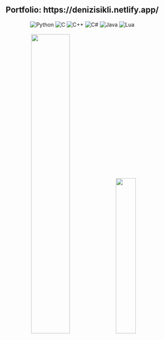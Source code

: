 <div align="center">
    <h2>Portfolio: https://denizisikli.netlify.app/</h2>
</div>

<div align="center">  
    <img src="https://img.shields.io/badge/python-3670A0?style=for-the-badge&logo=python&logoColor=ffdd54" alt="Python">
    <img src="https://img.shields.io/badge/c-%2300599C.svg?style=for-the-badge&logo=c&logoColor=white" alt="C">
    <img src="https://img.shields.io/badge/c++-%2300599C.svg?style=for-the-badge&logo=c%2B%2B&logoColor=white" alt="C++">
    <img src="https://img.shields.io/badge/c%23-%23239120.svg?style=for-the-badge&logo=csharp&logoColor=white" alt="C#">
    <img src="https://img.shields.io/badge/java-%23ED8B00.svg?style=for-the-badge&logo=openjdk&logoColor=white" alt="Java">
    <img src="https://img.shields.io/badge/lua-%232C2D72.svg?style=for-the-badge&logo=lua&logoColor=white" alt="Lua"><br/><br/>
    <img width="45%" height="auto" src="https://github-readme-streak-stats.herokuapp.com/?user=DenizIsikli&theme=blue-green&hide_border=false">
    <img width="32.4%" height="auto" src="https://github-readme-stats.vercel.app/api/top-langs/?username=DenizIsikli&theme=blue-green&hide_border=false&include_all_commits=true&count_private=true&layout=compact"><br/><br/>
</div>
